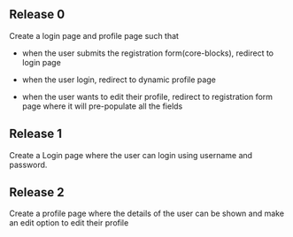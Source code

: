 ## Release 0

Create a login page and profile page such that 

- when the user submits the registration form(core-blocks), redirect to login page 

- when the user login, redirect to dynamic profile page

- when the user wants to edit their profile, redirect to registration form page where it will pre-populate all the fields

## Release 1

Create a Login page where the user can login using username and password.

## Release 2 

Create a profile page where the details of the user can be shown and make an edit option to edit their profile